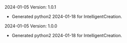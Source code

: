 2024-01-05 Version: 1.0.1
- Generated python2 2024-01-18 for IntelligentCreation.

2024-01-05 Version: 1.0.0
- Generated python2 2024-01-18 for IntelligentCreation.

